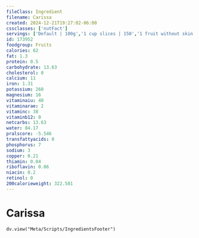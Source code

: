 ```yaml
---
fileClass: Ingredient
filename: Carissa
created: 2024-12-21T19:27:02-06:00
cssclasses: ['nutFact']
servings: ['Default | 100g','1 cup slices | 150','1 fruit without skin and seeds | 20']
id: 173952
foodgroup: Fruits
calories: 62
fat: 1.3
protein: 0.5
carbohydrate: 13.63
cholesterol: 0
calcium: 11
iron: 1.31
potassium: 260
magnesium: 16
vitaminaiu: 40
vitaminarae: 2
vitaminc: 38
vitaminb12: 0
netcarbs: 13.63
water: 84.17
pralscore: -5.546
transfattyacids: 0
phosphorus: 7
sodium: 3
copper: 0.21
thiamin: 0.04
riboflavin: 0.06
niacin: 0.2
retinol: 0
200calorieweight: 322.581
---
```


# Carissa

```dataviewjs
dv.view("Meta/Scripts/IngredientsFooter")
```